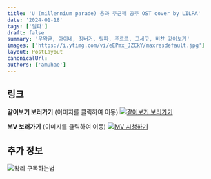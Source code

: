 ```yaml
---
title: 'U (millennium parade) 용과 주근깨 공주 OST cover by LILPA'
date: '2024-01-18'
tags: ['릴파']
draft: false
summary: '우왁굳, 아이네, 징버거, 릴파, 주르르, 고세구, 비챤 같이보기'
images: ['https://i.ytimg.com/vi/eEPmx_JZCkY/maxresdefault.jpg']
layout: PostLayout
canonicalUrl:
authors: ['amuhae']
---
```


## 링크

**같이보기 보러가기** (이미지를 클릭하여 이동)
[![같이보기 보러가기](https://cdn.discordapp.com/attachments/1136601898116464710/1211650793904807976/logo.png?ex=65eef8bc&is=65dc83bc&hm=95dc0e08c1f43025dd60def429896697b3787a9f923593eb50b24e9fb6280361&)](https://cafe.naver.com/steamindiegame/14546055)

**MV 보러가기** (이미지를 클릭하여 이동)
[![MV 시청하기](https://i.ytimg.com/vi/eEPmx_JZCkY/maxresdefault.jpg)](https://youtu.be/eEPmx_JZCkY)

## 추가 정보

![왁리 구독하는법](https://cdn.discordapp.com/attachments/1136601898116464710/1137049857136267374/--2cut.gif)
